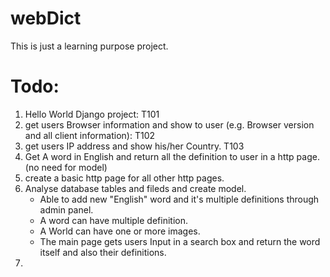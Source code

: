 # webDict
This is just a learning purpose project.


# Todo:
1. Hello World Django project: T101
2. get users Browser information and show to user (e.g. Browser version and all client information): T102
3. get users IP address and show his/her Country. T103
4. Get A word in English and return all the definition to user in a http page. (no need for model)
5. create a basic http page for all other http pages.
6. Analyse database tables and fileds and create model.
   * Able to add new "English" word and it's multiple definitions through admin panel.
   * A word can have multiple definition.
   * A World can have one or more images.
   * The main page gets users Input in a search box and return the word itself and also their definitions.
7. 
